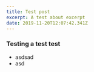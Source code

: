 ```yaml
---
title: Test post
excerpt: A test about excerpt
date: 2019-11-20T12:07:42.341Z
---
```

### Testing a test test

- asdsad
- asd
